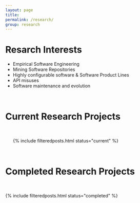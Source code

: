 ```yaml
---
layout: page
title:
permalink: /research/
group: research
---
```


# Resarch Interests

* Empirical Software Engineering
* Mining Software Repositories
* Highly configurable software & Software Product Lines
* API misuses
* Software maintenance and evolution

<div><br/></div>

# Current Research Projects

<div><br/></div>

<ul class="post-list">

{% include filteredposts.html status="current" %}

</ul>


<div><br/></div>


<h1 id="completed-research-projects">Completed Research Projects</h1>

<div><br/></div>

{% include filteredposts.html status="completed" %}

